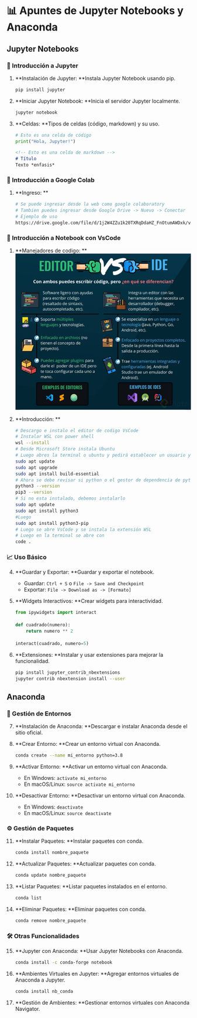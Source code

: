 # 📊 Apuntes de Jupyter Notebooks y Anaconda

## Jupyter Notebooks

### 🚀 Introducción a Jupyter

1. **Instalación de Jupyter: **Instala Jupyter Notebook usando pip.
    ```bash
    pip install jupyter
    ```

2. **Iniciar Jupyter Notebook: **Inicia el servidor Jupyter localmente.
    ```bash
    jupyter notebook
    ```

3. **Celdas: **Tipos de celdas (código, markdown) y su uso.
    ```python
    # Esto es una celda de código
    print("Hola, Jupyter!")

    ```

    ```markdown
    <!-- Esto es una celda de markdown -->
    # Título
    Texto *enfasis*
    ```

### 🚀 Introducción a Google Colab

1. **Ingreso: **
    ```bash
    # Se puede ingresar desde la web como google colaboratory
    # Tambien puedes ingresar desde Google Drive -> Nuevo -> Conectar
    # Ejemplo de uso
    https://drive.google.com/file/d/1j2W4ZZu1k20TXRqDdaHZ_FnOtumAWDxk/view?usp=sharing
    ```

### 🚀 Introducción a Notebook con VsCode

1. **Manejadores de codigo: **
    ![Editores vs IDE](./images/editores%20vs%20ide.png)

1. **Introducción: **
    ```bash
    # Descargo e instalo el editor de codigo VsCode
    # Instalar WSL con power shell
    wsl --install
    # Desde Microsoft Store instala Ubuntu
    # Luego abres la terminal o ubuntu y pedirá establecer un usuario y contraseña
    sudo apt update
    sudo apt upgrade
    sudo apt install build-essential
    # Ahora se debe revisar si python o el gestor de dependencia de python que es pip ya esta instalado
    python3 --version
    pip3 --version
    # Si no esta instalado, debemos instalarlo
    sudo apt update
    sudo apt install python3
    #Luego
    sudo apt install python3-pip
    # Luego se abre VsCode y se instala la extensión WSL
    # Luego en la terminal se abre con
    code .
    ```

### 📈 Uso Básico

4. **Guardar y Exportar: **Guardar y exportar el notebook.
    - Guardar: `Ctrl + S` o `File -> Save and Checkpoint`
    - Exportar: `File -> Download as -> [Formato]`

5. **Widgets Interactivos: **Crear widgets para interactividad.
    ```python
    from ipywidgets import interact

    def cuadrado(numero):
        return numero ** 2

    interact(cuadrado, numero=5)
    ```

6. **Extensiones: **Instalar y usar extensiones para mejorar la funcionalidad.
    ```bash
    pip install jupyter_contrib_nbextensions
    jupyter contrib nbextension install --user
    ```

## Anaconda

### 🚀 Gestión de Entornos

7. **Instalación de Anaconda: **Descargar e instalar Anaconda desde el sitio oficial.

8. **Crear Entorno: **Crear un entorno virtual con Anaconda.
    ```bash
    conda create --name mi_entorno python=3.8
    ```

9. **Activar Entorno: **Activar un entorno virtual con Anaconda.
    - En Windows: `activate mi_entorno`
    - En macOS/Linux: `source activate mi_entorno`

10. **Desactivar Entorno: **Desactivar un entorno virtual con Anaconda.
    - En Windows: `deactivate`
    - En macOS/Linux: `source deactivate`

### ⚙ Gestión de Paquetes

11. **Instalar Paquetes: **Instalar paquetes con conda.
    ```bash
    conda install nombre_paquete
    ```

12. **Actualizar Paquetes: **Actualizar paquetes con conda.
    ```bash
    conda update nombre_paquete
    ```

13. **Listar Paquetes: **Listar paquetes instalados en el entorno.
    ```bash
    conda list
    ```

14. **Eliminar Paquetes: **Eliminar paquetes con conda.
    ```bash
    conda remove nombre_paquete
    ```

### 🛠️ Otras Funcionalidades

15. **Jupyter con Anaconda: **Usar Jupyter Notebooks con Anaconda.
    ```bash
    conda install -c conda-forge notebook
    ```

16. **Ambientes Virtuales en Jupyter: **Agregar entornos virtuales de Anaconda a Jupyter.
    ```bash
    conda install nb_conda
    ```

17. **Gestión de Ambientes: **Gestionar entornos virtuales con Anaconda Navigator.

<!-- Continuar con la sección avanzada... -->
